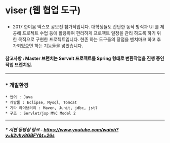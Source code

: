 # viser (웹 협업 도구)
### 
* 2017 한이음 엑스포 공모전 참가작입니다. 대학생들도 간단한 동작 방식과 UI 를 제공해 프로젝트 수업 등에 활용하여 편리하게 프로젝트 일정을 관리 하도록 하기 위한 목적으로
구현한 프로젝트입니다. 현존 하는 도구들의 장점을 벤치마크 하고 추가되었으면 하는 기능들을 넣었습니다.

#### 참고사항 : Master 브랜치는 Servelt 프로젝트를 Spring 형태로 변환작업을 진행 중인 작업 브랜치임.
* * *
### * 개발환경
```
* 언어 : Java
* 개발툴 : Eclipse, Mysql, Tomcat
* 기타 라이브러리 : Maven, Junit, jdbc, jstl
* 구조 : Servlet/jsp MVC Model 2
```
* * *
##### * 시연 동영상 링크 - https://www.youtube.com/watch?v=lI2vhv8GBFY&t=26s
